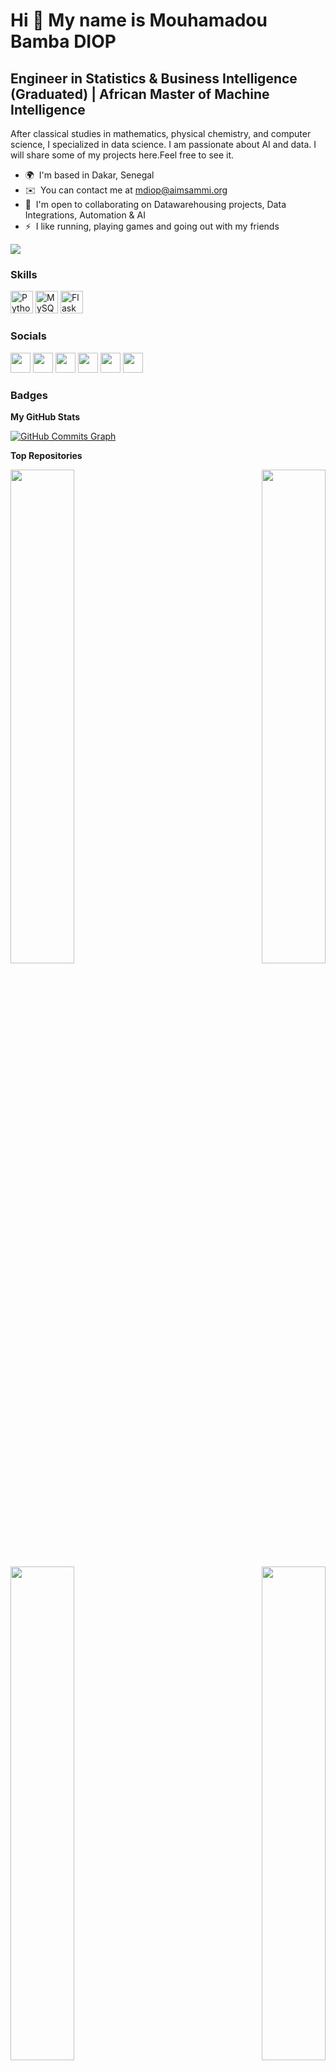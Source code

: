 Hi 👋 My name is Mouhamadou Bamba DIOP
======================================

Engineer in Statistics & Business Intelligence (Graduated) | African Master of Machine Intelligence
-------------------------------------------------------------------------------------------------

After classical studies in mathematics, physical chemistry, and computer science, I specialized in data science. I am passionate about AI and data. I will share some of my projects here.Feel free to see it.

* 🌍  I'm based in Dakar, Senegal
* ✉️  You can contact me at [mdiop@aimsammi.org](mailto:mdiop@aimsammi.org)
* 🤝  I'm open to collaborating on Datawarehousing projects, Data Integrations, Automation & AI
* ⚡  I like running, playing games and going out with my friends

<a href="https://www.twitter.com/BambaSpoid" target="_blank" rel="noreferrer"><img
src="https://img.shields.io/twitter/follow/BambaSpoid?logo=twitter&style=for-the-badge&color=0891b2&labelColor=1c1917"
/></a>

### Skills

<p align="left">
<a href="https://www.python.org/" target="_blank" rel="noreferrer"><img src="https://raw.githubusercontent.com/danielcranney/readme-generator/main/public/icons/skills/python-colored.svg" width="36" height="36" alt="Python" /></a>
<a href="https://www.mysql.com/" target="_blank" rel="noreferrer"><img src="https://raw.githubusercontent.com/danielcranney/readme-generator/main/public/icons/skills/mysql-colored.svg" width="36" height="36" alt="MySQL" /></a>
<a href="https://flask.palletsprojects.com/en/2.0.x/" target="_blank" rel="noreferrer"><img src="https://raw.githubusercontent.com/danielcranney/readme-generator/main/public/icons/skills/flask-colored.svg" width="36" height="36" alt="Flask" /></a>
</p>


### Socials

<p align="left"> <a href="https://www.facebook.com/BambaSpoid" target="_blank" rel="noreferrer"><img src="https://raw.githubusercontent.com/danielcranney/readme-generator/main/public/icons/socials/facebook.svg" width="32" height="32" /></a> <a href="https://www.github.com/BambaSpoid" target="_blank" rel="noreferrer"><img src="https://raw.githubusercontent.com/danielcranney/readme-generator/main/public/icons/socials/github.svg" width="32" height="32" /></a> <a href="http://www.instagram.com/BambaSpoid" target="_blank" rel="noreferrer"><img src="https://raw.githubusercontent.com/danielcranney/readme-generator/main/public/icons/socials/instagram.svg" width="32" height="32" /></a> <a href="https://www.linkedin.com/in/mouhamadou-bamba-diop-234010196/" target="_blank" rel="noreferrer"><img src="https://raw.githubusercontent.com/danielcranney/readme-generator/main/public/icons/socials/linkedin.svg" width="32" height="32" /></a> <a href="http://www.medium.com/bambaspoid" target="_blank" rel="noreferrer"><img src="https://raw.githubusercontent.com/danielcranney/readme-generator/main/public/icons/socials/medium.svg" width="32" height="32" /></a> <a href="https://www.twitter.com/BambaSpoid" target="_blank" rel="noreferrer"><img src="https://raw.githubusercontent.com/danielcranney/readme-generator/main/public/icons/socials/twitter.svg" width="32" height="32" /></a></p>

### Badges

<b>My GitHub Stats</b>

<a href="http://www.github.com/BambaSpoid"><img src="https://activity-graph.herokuapp.com/graph?username=BambaSpoid&bg_color=1c1917&color=ffffff&line=0891b2&point=ffffff&area_color=1c1917&area=true&hide_border=true&custom_title=GitHub%20Commits%20Graph" alt="GitHub Commits Graph" /></a>

<b>Top Repositories</b>

<div width="100%" align="center"><a href="https://github.com/BambaSpoid/Web-Scraping-Python" align="left"><img align="left" width="45%" src="https://github-readme-stats.vercel.app/api/pin/?username=BambaSpoid&repo=Web-Scraping-Python&title_color=0891b2&text_color=ffffff&icon_color=0891b2&bg_color=1c1917&hide_border=true&locale=en" /></a><a href="https://github.com/BambaSpoid/Machine-learning-algorithms-implementation-with-scikit-learn" align="right"><img align="right" width="45%" src="https://github-readme-stats.vercel.app/api/pin/?username=BambaSpoid&repo=Machine-learning-algorithms-implementation-with-scikit-learn&title_color=0891b2&text_color=ffffff&icon_color=0891b2&bg_color=1c1917&hide_border=true&locale=en" /></a></div><br /><br /><br /><br /><br /><br /><br />

<br /><br /><br /><br /><br />

<div width="100%" align="center"><a href="https://github.com/BambaSpoid/KernelMethod" align="left"><img align="left" width="45%" src="https://github-readme-stats.vercel.app/api/pin/?username=BambaSpoid&repo=KernelMethod&title_color=0891b2&text_color=ffffff&icon_color=0891b2&bg_color=1c1917&hide_border=true&locale=en" /></a><a href="https://github.com/BambaSpoid/Spark-Scala-Project" align="right"><img align="right" width="45%" src="https://github-readme-stats.vercel.app/api/pin/?username=BambaSpoid&repo=Spark-Scala-Project&title_color=0891b2&text_color=ffffff&icon_color=0891b2&bg_color=1c1917&hide_border=true&locale=en" /></a></div>

